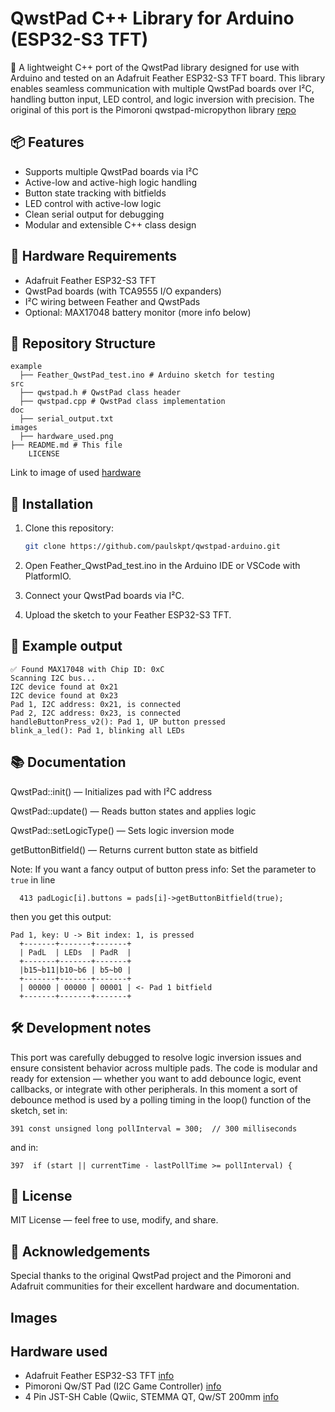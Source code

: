 # QwstPad C++ Library for Arduino (ESP32-S3 TFT)

🚀 A lightweight C++ port of the QwstPad library designed for use with Arduino and tested on an Adafruit Feather ESP32-S3 TFT board. 
This library enables seamless communication with multiple QwstPad boards over I²C, handling button input, LED control, and logic inversion with precision. The original of this port is the Pimoroni qwstpad-micropython library [repo](https://github.com/pimoroni/qwstpad-micropython/tree/main?tab=readme-ov-file)

## 📦 Features

- Supports multiple QwstPad boards via I²C
- Active-low and active-high logic handling
- Button state tracking with bitfields
- LED control with active-low logic
- Clean serial output for debugging
- Modular and extensible C++ class design

## 🧰 Hardware Requirements

- Adafruit Feather ESP32-S3 TFT
- QwstPad boards (with TCA9555 I/O expanders)
- I²C wiring between Feather and QwstPads
- Optional: MAX17048 battery monitor
(more info below)

## 📁 Repository Structure

```
example
  ├── Feather_QwstPad_test.ino # Arduino sketch for testing 
src
  ├── qwstpad.h # QwstPad class header 
  ├── qwstpad.cpp # QwstPad class implementation 
doc
  ├── serial_output.txt
images
  ├── hardware_used.png
├── README.md # This file
    LICENSE
```
Link to image of used [hardware](https://github.com/PaulskPt/qwstpad-arduino/blob/main/images/hardware_used.jpg)

## 🔧 Installation

1. Clone this repository:
   ```bash
   git clone https://github.com/paulskpt/qwstpad-arduino.git

2. Open Feather_QwstPad_test.ino in the Arduino IDE or VSCode with PlatformIO.

3. Connect your QwstPad boards via I²C.

4. Upload the sketch to your Feather ESP32-S3 TFT.

## 🧪 Example output
```
✅ Found MAX17048 with Chip ID: 0xC
Scanning I2C bus...
I2C device found at 0x21
I2C device found at 0x23
Pad 1, I2C address: 0x21, is connected
Pad 2, I2C address: 0x23, is connected
handleButtonPress_v2(): Pad 1, UP button pressed
blink_a_led(): Pad 1, blinking all LEDs
```
## 📚 Documentation 

QwstPad::init() — Initializes pad with I²C address

QwstPad::update() — Reads button states and applies logic

QwstPad::setLogicType() — Sets logic inversion mode

getButtonBitfield() — Returns current button state as bitfield

Note: If you want a fancy output of button press info:
Set the parameter to ```true``` in line 
```
  413 padLogic[i].buttons = pads[i]->getButtonBitfield(true);
```
then you get this output: 
```
Pad 1, key: U -> Bit index: 1, is pressed
  +-------+-------+-------+
  | PadL  | LEDs  | PadR  |
  +-------+-------+-------+
  |b15~b11|b10~b6 | b5~b0 |
  +-------+-------+-------+
  | 00000 | 00000 | 00001 | <- Pad 1 bitfield
  +-------+-------+-------+
```

## 🛠️ Development notes

This port was carefully debugged to resolve logic inversion issues and ensure consistent behavior across multiple pads. The code is modular and ready for extension — whether you want to add debounce logic, event callbacks, or integrate with other peripherals. In this moment a sort of debounce method is used by a polling timing in the loop() function of the sketch, set in:
```
391 const unsigned long pollInterval = 300;  // 300 milliseconds
```
and in:
```
397  if (start || currentTime - lastPollTime >= pollInterval) {
```

## 📜 License

MIT License — feel free to use, modify, and share.

## 🙌 Acknowledgements 

Special thanks to the original QwstPad project and the Pimoroni and Adafruit communities for their excellent hardware and documentation.

## Images 

## Hardware used

- Adafruit Feather ESP32-S3 TFT [info](https://www.adafruit.com/product/5483?srsltid=AfmBOoqu3pTaP28ehaMM7YCZ2IrkUCpeSIhgyfL7kuX6tprso31CxoPy)
- Pimoroni Qw/ST Pad (I2C Game Controller) [info](https://shop.pimoroni.com/products/qwst-pad?variant=53514400596347)
- 4 Pin JST-SH Cable (Qwiic, STEMMA QT, Qw/ST 200mm [info](https://shop.pimoroni.com/products/jst-sh-cable-qwiic-stemma-qt-compatible?variant=31910609813587)

